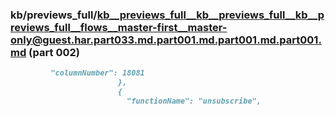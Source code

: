 ### kb/previews_full/kb__previews_full__kb__previews_full__kb__previews_full__flows__master-first__master-only@guest.har.part033.md.part001.md.part001.md.part001.md (part 002)

```md
         "columnNumber": 18081
                        },
                        {
                          "functionName": "unsubscribe",
            
```

```
